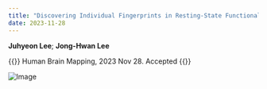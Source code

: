 ```yaml
---
title: "Discovering Individual Fingerprints in Resting-State Functional Connectivity using Deep Neural Networks"
date: 2023-11-28
---
```


**Juhyeon Lee**; **Jong-Hwan Lee**

{{<format bright-green>}}
Human Brain Mapping, 2023 Nov 28. Accepted
{{</format>}}

![Image](//bspl.korea.ac.kr/Board/Lab_News/2023/2023_Lee_and_Lee_HBM.tif)

<!--
[[PubMed](https://pubmed.ncbi.nlm.nih.gov/36637109/) /
[Journal Home](https://onlinelibrary.wiley.com/doi/full/10.1002/hbm.26189)/
[Google Scholar](https://scholar.google.com/scholar?hl=en&as_sdt=0%2C5&q=Neural+representations+of+the+perception+of+handwritten+digits+and+visual+objects+from+a+convolutional+neural+network+compared+to+humans&btnG=)]
-->
